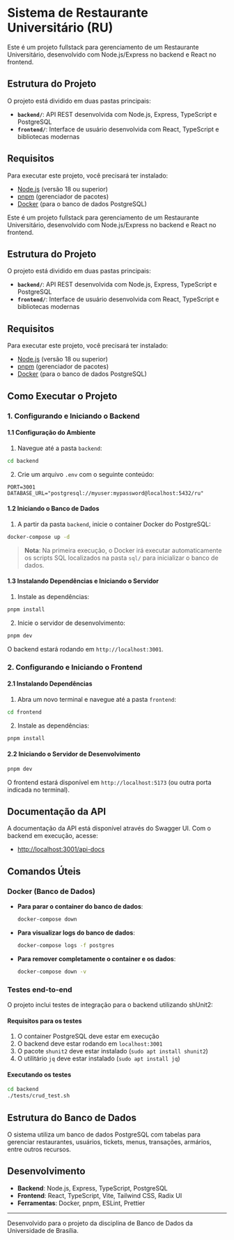 # Sistema de Restaurante Universitário (RU)

Este é um projeto fullstack para gerenciamento de um Restaurante Universitário, desenvolvido com Node.js/Express no backend e React no frontend.

## Estrutura do Projeto

O projeto está dividido em duas pastas principais:

- **`backend/`**: API REST desenvolvida com Node.js, Express, TypeScript e PostgreSQL
- **`frontend/`**: Interface de usuário desenvolvida com React, TypeScript e bibliotecas modernas

## Requisitos

Para executar este projeto, você precisará ter instalado:

- [Node.js](https://nodejs.org/) (versão 18 ou superior)
- [pnpm](https://pnpm.io/installation) (gerenciador de pacotes)
- [Docker](https://www.docker.com/products/docker-desktop/) (para o banco de dados PostgreSQL)

Este é um projeto fullstack para gerenciamento de um Restaurante Universitário, desenvolvido com Node.js/Express no backend e React no frontend.

## Estrutura do Projeto

O projeto está dividido em duas pastas principais:

- **`backend/`**: API REST desenvolvida com Node.js, Express, TypeScript e PostgreSQL
- **`frontend/`**: Interface de usuário desenvolvida com React, TypeScript e bibliotecas modernas

## Requisitos

Para executar este projeto, você precisará ter instalado:

- [Node.js](https://nodejs.org/) (versão 18 ou superior)
- [pnpm](https://pnpm.io/installation) (gerenciador de pacotes)
- [Docker](https://www.docker.com/products/docker-desktop/) (para o banco de dados PostgreSQL)

## Como Executar o Projeto

### 1. Configurando e Iniciando o Backend

#### 1.1 Configuração do Ambiente

1. Navegue até a pasta `backend`:

```bash
cd backend
```

2. Crie um arquivo `.env` com o seguinte conteúdo:

```
PORT=3001
DATABASE_URL="postgresql://myuser:mypassword@localhost:5432/ru"
```

#### 1.2 Iniciando o Banco de Dados

1. A partir da pasta `backend`, inicie o container Docker do PostgreSQL:

```bash
docker-compose up -d
```

> **Nota**: Na primeira execução, o Docker irá executar automaticamente os scripts SQL localizados na pasta `sql/` para inicializar o banco de dados.

#### 1.3 Instalando Dependências e Iniciando o Servidor

1. Instale as dependências:

```bash
pnpm install
```

2. Inicie o servidor de desenvolvimento:

```bash
pnpm dev
```

O backend estará rodando em `http://localhost:3001`.

### 2. Configurando e Iniciando o Frontend

#### 2.1 Instalando Dependências

1. Abra um novo terminal e navegue até a pasta `frontend`:

```bash
cd frontend
```

2. Instale as dependências:

```bash
pnpm install
```

#### 2.2 Iniciando o Servidor de Desenvolvimento

```bash
pnpm dev
```

O frontend estará disponível em `http://localhost:5173` (ou outra porta indicada no terminal).

## Documentação da API

A documentação da API está disponível através do Swagger UI. Com o backend em execução, acesse:

- [http://localhost:3001/api-docs](http://localhost:3001/api-docs)

## Comandos Úteis

### Docker (Banco de Dados)

- **Para parar o container do banco de dados**:
  ```bash
  docker-compose down
  ```

- **Para visualizar logs do banco de dados**:
  ```bash
  docker-compose logs -f postgres
  ```

- **Para remover completamente o container e os dados**:
  ```bash
  docker-compose down -v
  ```

### Testes end-to-end

O projeto inclui testes de integração para o backend utilizando shUnit2:

#### Requisitos para os testes

1. O container PostgreSQL deve estar em execução
2. O backend deve estar rodando em `localhost:3001`
3. O pacote `shunit2` deve estar instalado (`sudo apt install shunit2`)
4. O utilitário `jq` deve estar instalado (`sudo apt install jq`)

#### Executando os testes

```bash
cd backend
./tests/crud_test.sh
```

## Estrutura do Banco de Dados

O sistema utiliza um banco de dados PostgreSQL com tabelas para gerenciar restaurantes, usuários, tickets, menus, transações, armários, entre outros recursos.

## Desenvolvimento

- **Backend**: Node.js, Express, TypeScript, PostgreSQL
- **Frontend**: React, TypeScript, Vite, Tailwind CSS, Radix UI
- **Ferramentas**: Docker, pnpm, ESLint, Prettier

---

Desenvolvido para o projeto da disciplina de Banco de Dados da Universidade de Brasília.

